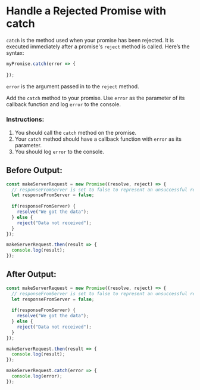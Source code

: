 # Handle a Rejected Promise with catch

`catch` is the method used when your promise has been rejected. It is executed immediately after a promise's `reject` method is called. Here’s the syntax:

```javascript
myPromise.catch(error => {
  
});
```

`error` is the argument passed in to the `reject` method.

Add the `catch` method to your promise. Use `error` as the parameter of its callback function and log `error` to the console.

### Instructions:
1. You should call the `catch` method on the promise.
2. Your `catch` method should have a callback function with `error` as its parameter.
3. You should log `error` to the console.

## Before Output:
```javascript
const makeServerRequest = new Promise((resolve, reject) => {
  // responseFromServer is set to false to represent an unsuccessful response from a server
  let responseFromServer = false;
    
  if(responseFromServer) {
    resolve("We got the data");
  } else {  
    reject("Data not received");
  }
});

makeServerRequest.then(result => {
  console.log(result);
});
```

## After Output:
```javascript
const makeServerRequest = new Promise((resolve, reject) => {
  // responseFromServer is set to false to represent an unsuccessful response from a server
  let responseFromServer = false;
    
  if(responseFromServer) {
    resolve("We got the data");
  } else {  
    reject("Data not received");
  }
});

makeServerRequest.then(result => {
  console.log(result);
});

makeServerRequest.catch(error => {
  console.log(error);
});
```